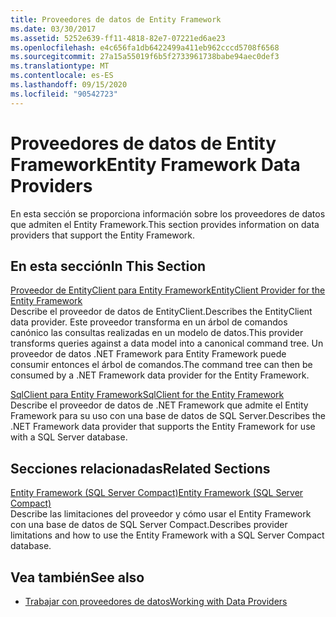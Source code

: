 ```yaml
---
title: Proveedores de datos de Entity Framework
ms.date: 03/30/2017
ms.assetid: 5252e639-ff11-4818-82e7-07221ed6ae23
ms.openlocfilehash: e4c656fa1db6422499a411eb962cccd5708f6568
ms.sourcegitcommit: 27a15a55019f6b5f2733961738babe94aec0def3
ms.translationtype: MT
ms.contentlocale: es-ES
ms.lasthandoff: 09/15/2020
ms.locfileid: "90542723"
---
```

# <a name="entity-framework-data-providers"></a><span data-ttu-id="a253c-102">Proveedores de datos de Entity Framework</span><span class="sxs-lookup"><span data-stu-id="a253c-102">Entity Framework Data Providers</span></span>
<span data-ttu-id="a253c-103">En esta sección se proporciona información sobre los proveedores de datos que admiten el Entity Framework.</span><span class="sxs-lookup"><span data-stu-id="a253c-103">This section provides information on data providers that support the Entity Framework.</span></span>  
  
## <a name="in-this-section"></a><span data-ttu-id="a253c-104">En esta sección</span><span class="sxs-lookup"><span data-stu-id="a253c-104">In This Section</span></span>  
 [<span data-ttu-id="a253c-105">Proveedor de EntityClient para Entity Framework</span><span class="sxs-lookup"><span data-stu-id="a253c-105">EntityClient Provider for the Entity Framework</span></span>](entityclient-provider-for-the-entity-framework.md)  
 <span data-ttu-id="a253c-106">Describe el proveedor de datos de EntityClient.</span><span class="sxs-lookup"><span data-stu-id="a253c-106">Describes the EntityClient data provider.</span></span> <span data-ttu-id="a253c-107">Este proveedor transforma en un árbol de comandos canónico las consultas realizadas en un modelo de datos.</span><span class="sxs-lookup"><span data-stu-id="a253c-107">This provider transforms queries against a data model into a canonical command tree.</span></span> <span data-ttu-id="a253c-108">Un proveedor de datos .NET Framework para Entity Framework puede consumir entonces el árbol de comandos.</span><span class="sxs-lookup"><span data-stu-id="a253c-108">The command tree can then be consumed by a .NET Framework data provider for the Entity Framework.</span></span>  
  
 [<span data-ttu-id="a253c-109">SqlClient para Entity Framework</span><span class="sxs-lookup"><span data-stu-id="a253c-109">SqlClient for the Entity Framework</span></span>](sqlclient-for-the-entity-framework.md)  
 <span data-ttu-id="a253c-110">Describe el proveedor de datos de .NET Framework que admite el Entity Framework para su uso con una base de datos de SQL Server.</span><span class="sxs-lookup"><span data-stu-id="a253c-110">Describes the .NET Framework data provider that supports the Entity Framework for use with a SQL Server database.</span></span>  
  
## <a name="related-sections"></a><span data-ttu-id="a253c-111">Secciones relacionadas</span><span class="sxs-lookup"><span data-stu-id="a253c-111">Related Sections</span></span>  
 <span data-ttu-id="a253c-112">[Entity Framework (SQL Server Compact)](/previous-versions/sql/compact/sql-server-compact-4.0/cc835494(v=sql.110))</span><span class="sxs-lookup"><span data-stu-id="a253c-112">[Entity Framework (SQL Server Compact)](/previous-versions/sql/compact/sql-server-compact-4.0/cc835494(v=sql.110))</span></span>  
 <span data-ttu-id="a253c-113">Describe las limitaciones del proveedor y cómo usar el Entity Framework con una base de datos de SQL Server Compact.</span><span class="sxs-lookup"><span data-stu-id="a253c-113">Describes provider limitations and how to use the Entity Framework with a SQL Server Compact database.</span></span>  
## <a name="see-also"></a><span data-ttu-id="a253c-114">Vea también</span><span class="sxs-lookup"><span data-stu-id="a253c-114">See also</span></span>

- [<span data-ttu-id="a253c-115">Trabajar con proveedores de datos</span><span class="sxs-lookup"><span data-stu-id="a253c-115">Working with Data Providers</span></span>](working-with-data-providers.md)
